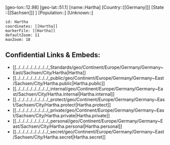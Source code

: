﻿---
location: [51.1,12.98]
mapzoom: [7,12] 
mapmarker: city 
type: City
tags:
- geo/City


SpocWebEntityId: 30778
isDeleted: false
confidential: public

---
[geo-lon::12.98]
[geo-lat::51.1]
[name::Hartha]
[Country::[[Germany]]]
[State ::[[Sachsen]]] ]
[Population::]
[Unknown::]


```leaflet
id: Hartha
coordinates: [[Hartha]]
markerFile: [[Hartha]]
defaultZoom: 11 
maxZoom: 18
```


## Confidential Links & Embeds: 
- [[../../../../../../../../_Standards/geo/Continent/Europe/Germany/Germany~East/Sachsen/City/Hartha|Hartha]] 
- [[../../../../../../../../_public/geo/Continent/Europe/Germany/Germany~East/Sachsen/City/Hartha.public|Hartha.public]] 
- [[../../../../../../../../_internal/geo/Continent/Europe/Germany/Germany~East/Sachsen/City/Hartha.internal|Hartha.internal]] 
- [[../../../../../../../../_protect/geo/Continent/Europe/Germany/Germany~East/Sachsen/City/Hartha.protect|Hartha.protect]] 
- [[../../../../../../../../_private/geo/Continent/Europe/Germany/Germany~East/Sachsen/City/Hartha.private|Hartha.private]] 
- [[../../../../../../../../_personal/geo/Continent/Europe/Germany/Germany~East/Sachsen/City/Hartha.personal|Hartha.personal]] 
- [[../../../../../../../../_secret/geo/Continent/Europe/Germany/Germany~East/Sachsen/City/Hartha.secret|Hartha.secret]] 
